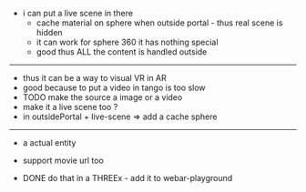 
- i can put a live scene in there
  - cache material on sphere when outside portal - thus real scene is hidden
  - it can work for sphere 360 it has nothing special
  - good thus ALL the content is handled outside

---
- thus it can be a way to visual VR in AR
- good because to put a video in tango is too slow
- TODO make the source a image or a video
- make it a live scene too ?
- in outsidePortal + live-scene => add a cache sphere

-------------------
- a actual entity
- support movie url too

- DONE do that in a THREEx - add it to webar-playground
